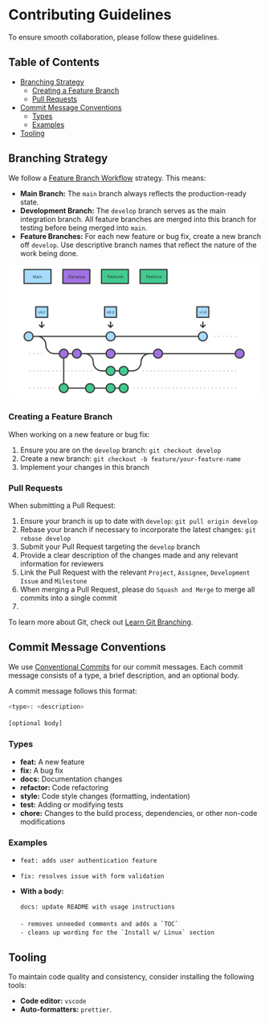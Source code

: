 # Contributing Guidelines <!-- omit from toc -->

To ensure smooth collaboration, please follow these guidelines.

## Table of Contents <!-- omit from toc -->

- [Branching Strategy](#branching-strategy)
  - [Creating a Feature Branch](#creating-a-feature-branch)
  - [Pull Requests](#pull-requests)
- [Commit Message Conventions](#commit-message-conventions)
  - [Types](#types)
  - [Examples](#examples)
- [Tooling](#tooling)

## Branching Strategy

We follow a [Feature Branch Workflow](https://www.atlassian.com/git/tutorials/comparing-workflows/gitflow-workflow) strategy. This means:

- **Main Branch:** The `main` branch always reflects the production-ready state.
- **Development Branch:** The `develop` branch serves as the main integration branch. All feature branches are merged into this branch for testing before being merged into `main`.
- **Feature Branches:** For each new feature or bug fix, create a new branch off `develop`. Use descriptive branch names that reflect the nature of the work being done.

![GitHub branching strategy](./docs/assets/github_branching.png)

### Creating a Feature Branch

When working on a new feature or bug fix:

1. Ensure you are on the `develop` branch: `git checkout develop`
2. Create a new branch: `git checkout -b feature/your-feature-name`
3. Implement your changes in this branch

### Pull Requests

When submitting a Pull Request:

1. Ensure your branch is up to date with `develop`: `git pull origin develop`
2. Rebase your branch if necessary to incorporate the latest changes: `git rebase develop`
3. Submit your Pull Request targeting the `develop` branch
4. Provide a clear description of the changes made and any relevant information for reviewers
5. Link the Pull Request with the relevant `Project`, `Assignee`, `Development Issue` and `Milestone`
6. When merging a Pull Request, please do `Squash and Merge` to merge all commits into a single commit
7.

To learn more about Git, check out [Learn Git Branching](https://learngitbranching.js.org/).

## Commit Message Conventions

We use [Conventional Commits](https://www.conventionalcommits.org/en/v1.0.0/) for our commit messages. Each commit message consists of a type, a brief description, and an optional body.

A commit message follows this format:

```bash
<type>: <description>

[optional body]
```

### Types

- **feat:** A new feature
- **fix:** A bug fix
- **docs:** Documentation changes
- **refactor:** Code refactoring
- **style:** Code style changes (formatting, indentation)
- **test:** Adding or modifying tests
- **chore:** Changes to the build process, dependencies, or other non-code modifications

### Examples

- `feat: adds user authentication feature`
- `fix: resolves issue with form validation`

- **With a body:**

  ```bash
  docs: update README with usage instructions

  - removes unneeded comments and adds a `TOC`
  - cleans up wording for the `Install w/ Linux` section
  ```

## Tooling

To maintain code quality and consistency, consider installing the following tools:

- **Code editor:** `vscode`
- **Auto-formatters:** `prettier`.
